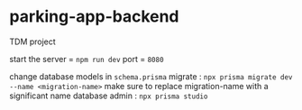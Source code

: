 # parking-app-backend
TDM project




start the server = `npm run dev`
port = `8080`




change database models in `schema.prisma`
migrate : `npx prisma migrate dev --name <migration-name>`
make sure to replace migration-name with a significant name
database admin : `npx prisma studio`
